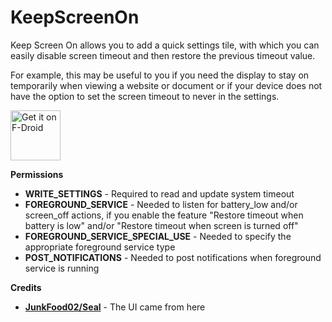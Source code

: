# KeepScreenOn

Keep Screen On allows you to add a quick settings tile, with which you can easily disable screen timeout and then restore the previous timeout value.

For example, this may be useful to you if you need the display to stay on temporarily when viewing a website or document or if your device does not have the option to set the screen timeout to never in the settings.

[<img src="https://fdroid.gitlab.io/artwork/badge/get-it-on.png"
alt="Get it on F-Droid"
height="80">](https://f-droid.org/packages/com.elasticrock.keepscreenon/)

**Permissions**

 - **WRITE_SETTINGS** - Required to read and update system timeout
 - **FOREGROUND_SERVICE** - Needed to listen for battery_low and/or screen_off actions, if you enable the feature "Restore timeout when battery is low" and/or "Restore timeout when screen is turned off"
 - **FOREGROUND_SERVICE_SPECIAL_USE** - Needed to specify the appropriate foreground service type
 - **POST_NOTIFICATIONS** - Needed to post notifications when foreground service is running

**Credits**

 - [**JunkFood02/Seal**](https://github.com/JunkFood02/Seal/) - The UI came from here
